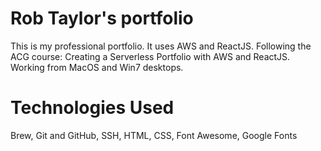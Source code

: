 # Rob Taylor's portfolio

This is my professional portfolio. It uses AWS and ReactJS.
Following the ACG course: Creating a Serverless Portfolio with AWS and ReactJS.
Working from MacOS and Win7 desktops.

# Technologies Used

Brew,
Git and GitHub,
SSH,
HTML,
CSS,
Font Awesome,
Google Fonts
